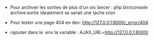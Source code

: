 - Pour archiver les sorties de plus d'un ois lancer :
php bin/console archive:sortie
idealement se serait une tache cron
  
- Pour tester une page 404 en dev: http://127.0.0.1:8000/_error/404

- rajouter dans le .env la variable :
    AJAX_URL=http://127.0.0.1:8000/